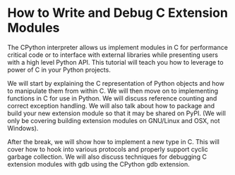 # How to Write and Debug C Extension Modules

The CPython interpreter allows us implement modules in C for performance
critical code or to interface with external libraries while presenting users
with a high level Python API. This tutorial will teach you how to leverage to
power of C in your Python projects.

We will start by explaining the C representation of Python objects and how to
manipulate them from within C. We will then move on to implementing functions in
C for use in Python. We will discuss reference counting and correct exception
handling. We will also talk about how to package and build your new extension
module so that it may be shared on PyPI. (We will only be covering building
extension modules on GNU/Linux and OSX, not Windows).

After the break, we will show how to implement a new type in C. This will cover
how to hook into various protocols and properly support cyclic garbage
collection. We will also discuss techniques for debugging C extension modules
with gdb using the CPython gdb extension.
